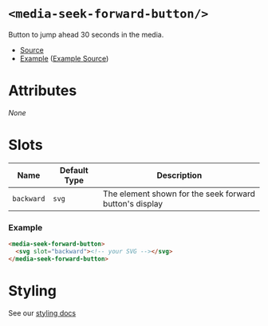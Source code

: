 # `<media-seek-forward-button/>`

Button to jump ahead 30 seconds in the media.

- [Source](../src/js/media-seek-forward-button.js)
- [Example](https://media-chrome.mux.dev/examples/control-elements/media-seek-forward-button.html) ([Example Source](../examples/control-elements/media-seek-forward-button.html))

# Attributes

_None_

# Slots

| Name       | Default Type | Description                                             |
| ---------- | ------------ | ------------------------------------------------------- |
| `backward` | `svg`        | The element shown for the seek forward button's display |

### Example

```html
<media-seek-forward-button>
  <svg slot="backward"><!-- your SVG --></svg>
</media-seek-forward-button>
```

# Styling

See our [styling docs](./styling.md#Buttons)

